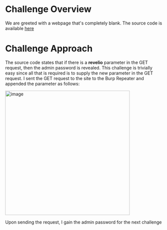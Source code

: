 # Challenge Overview

We are greeted with a webpage that's completely blank. The source code is available [here](https://github.com/Leonard514/CTF-Writeups/blob/main/OverTheWire/Natas/Natas22Source.html)

# Challenge Approach

The source code states that if there is a **revelio** parameter in the GET request, then the admin password is revealed. This challenge is trivially easy since all that is required is to supply the new parameter in the GET request. I sent the GET request to the site to the Burp Repeater and appended the parameter as follows:

<img width="398" alt="image" src="https://github.com/Leonard514/CTF-Writeups/assets/92343899/0e7ed41a-b6fc-404f-b732-bdae1ea13bff">


Upon sending the request, I gain the admin password for the next challenge
